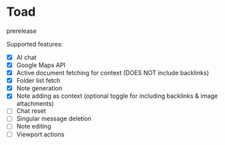 # Toad

prerelease

Supported features:
- [x] AI chat
- [x] Google Maps API
- [x] Active document fetching for context (DOES NOT include backlinks)
- [x] Folder list fetch
- [x] Note generation
- [x] Note adding as context (optional toggle for including backlinks & image attachments)
- [ ] Chat reset
- [ ] Singular message deletion
- [ ] Note editing
- [ ] Viewport actions